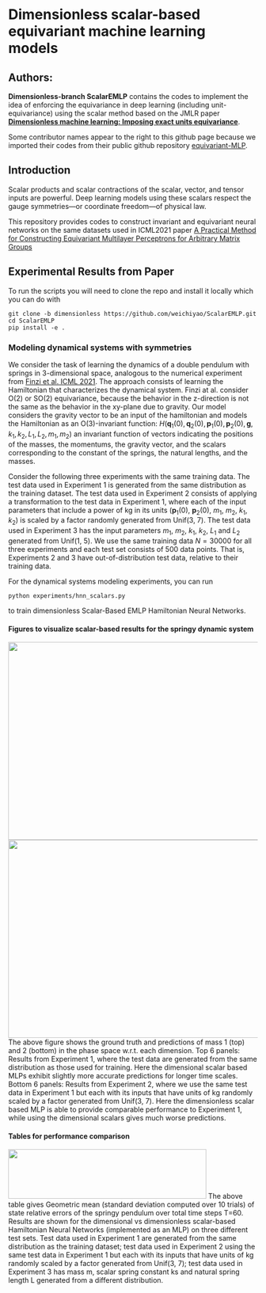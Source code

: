 # Dimensionless scalar-based equivariant machine learning models

## Authors:
**Dimensionless-branch ScalarEMLP** contains the codes to implement the idea of enforcing the equivariance in deep learning (including unit-equivariance) using the scalar method based on the JMLR paper [**Dimensionless machine learning: Imposing exact units equivariance**](https://arxiv.org/pdf/2204.00887.pdf).

Some contributor names appear to the right to this github page because we imported their codes from their public github repository [equivariant-MLP](https://github.com/mfinzi/equivariant-MLP.git). 

## Introduction
Scalar products and scalar contractions of the scalar, vector, and tensor inputs are powerful. Deep learning models using these scalars respect the gauge symmetries—or coordinate freedom—of physical law.

This repository provides codes to construct invariant and equivariant neural networks on the same datasets used in ICML2021 paper [A Practical Method for Constructing Equivariant Multilayer Perceptrons for Arbitrary Matrix Groups](https://arxiv.org/abs/2104.09459) 

## Experimental Results from Paper
To run the scripts you will need to clone the repo and install it locally which you can do with
```
git clone -b dimensionless https://github.com/weichiyao/ScalarEMLP.git
cd ScalarEMLP
pip install -e .
```

### Modeling dynamical systems with symmetries
We consider the task of learning the dynamics of a double pendulum with springs in 3-dimensional space, analogous to the numerical experiment from [Finzi et al. ICML 2021](https://arxiv.org/abs/2104.09459). The approach consists of learning the Hamiltonian that characterizes the dynamical system. Finzi at al. consider O(2) or SO(2) equivariance, because the behavior in the z-direction is not the same as the behavior in the xy-plane due to gravity. Our model considers the gravity vector to be an input of the hamiltonian and models the Hamiltonian as an O(3)-invariant function: $H(\mathbf{q}_1(0),\mathbf{q}_2(0),\mathbf{p}_1(0),\mathbf{p}_2(0),\mathbf{g},k_1,k_2,L_1,L_2,m_1,m_2)$ an invariant function of vectors indicating the positions of the masses, the momentums, the gravity vector, and the scalars corresponding to the constant of the springs, the natural lengths, and the masses.

Consider the following three experiments with the same training data. 
The test data used in Experiment 1 is generated from the same distribution as the
training dataset. The test data used in Experiment 2 consists of applying a transformation
to the test data in Experiment 1, where each of the input parameters that include a power of
kg in its units ($\mathbf{p}_1(0)$, $\mathbf{p}_2(0)$, $m_1$, $m_2$, $k_1$, $k_2$) is scaled by a factor randomly generated
from Unif(3, 7). The test data used in Experiment 3 has the input parameters $m_1$, $m_2$, $k_1$, $k_2$, $L_1$ and $L_2$ generated from 
Unif(1, 5). We use the same training data $N=30000$ for all
three experiments and each test set consists of 500 data points. That is, Experiments 2 and
3 have out-of-distribution test data, relative to their training data.
     
For the dynamical systems modeling experiments, you can run
```
python experiments/hnn_scalars.py
```
to train dimensionless Scalar-Based EMLP Hamiltonian Neural Networks.  

#### Figures to visualize scalar-based results for the springy dynamic system
<img src=https://github.com/weichiyao/ScalarEMLP/blob/f70aa79effeeaedf5d91528e0179d14e21d045e9/docs/imgs/Experiment_1.png height="400" width="600"/>
<img src=https://github.com/weichiyao/ScalarEMLP/blob/f0aae531b01810a7dd75a1b4b41ba1fbef00d326/docs/imgs/Experiment_2.png height="400" width="600"/>
The above figure shows the ground truth and predictions of mass 1 (top) and 2 (bottom) in the phase space
w.r.t. each dimension. Top 6 panels: Results from Experiment 1, where the test
data are generated from the same distribution as those used for training. Here
the dimensional scalar based MLPs exhibit slightly more accurate predictions for
longer time scales. Bottom 6 panels: Results from Experiment 2, where we use
the same test data in Experiment 1 but each with its inputs that have units of
kg randomly scaled by a factor generated from Unif(3, 7). Here the dimensionless
scalar based MLP is able to provide comparable performance to Experiment 1,
while using the dimensional scalars gives much worse predictions. 

#### Tables for performance comparison
<img src=https://github.com/weichiyao/ScalarEMLP/blob/7b4f8f2650a004053a2c18223b30b39d1a041b25/docs/imgs/Table_1vs2vs3.png height="100" width="400"/>
The above table gives Geometric mean (standard deviation computed over 10 trials) of state relative
errors of the springy pendulum over total time steps T=60. Results are shown for the dimensional
vs dimensionless scalar-based Hamiltonian Neural Networks (implemented as an
MLP) on three different test sets. Test data used in Experiment 1 are generated
from the same distribution as the training dataset; test data used in Experiment 2
using the same test data in Experiment 1 but each with its inputs that have units
of kg randomly scaled by a factor generated from Unif(3, 7); test data used in
Experiment 3 has mass m, scalar spring constant ks and natural spring length L
generated from a different distribution.
